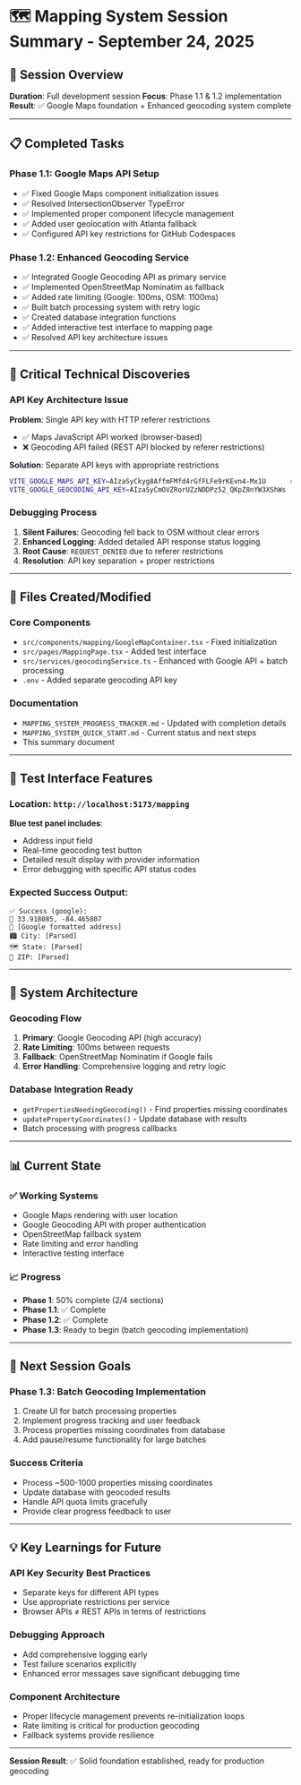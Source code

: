 # 🗺️ Mapping System Session Summary - September 24, 2025

## 🎯 Session Overview
**Duration**: Full development session
**Focus**: Phase 1.1 & 1.2 implementation
**Result**: ✅ Google Maps foundation + Enhanced geocoding system complete

---

## 📋 Completed Tasks

### **Phase 1.1: Google Maps API Setup**
- ✅ Fixed Google Maps component initialization issues
- ✅ Resolved IntersectionObserver TypeError
- ✅ Implemented proper component lifecycle management
- ✅ Added user geolocation with Atlanta fallback
- ✅ Configured API key restrictions for GitHub Codespaces

### **Phase 1.2: Enhanced Geocoding Service**
- ✅ Integrated Google Geocoding API as primary service
- ✅ Implemented OpenStreetMap Nominatim as fallback
- ✅ Added rate limiting (Google: 100ms, OSM: 1100ms)
- ✅ Built batch processing system with retry logic
- ✅ Created database integration functions
- ✅ Added interactive test interface to mapping page
- ✅ Resolved API key architecture issues

---

## 🔑 Critical Technical Discoveries

### **API Key Architecture Issue**
**Problem**: Single API key with HTTP referer restrictions
- ✅ Maps JavaScript API worked (browser-based)
- ❌ Geocoding API failed (REST API blocked by referer restrictions)

**Solution**: Separate API keys with appropriate restrictions
```bash
VITE_GOOGLE_MAPS_API_KEY=AIzaSyCkyg8AffmFMfd4rGfFLFe9rKEvn4-Mx1U      # Maps JS + Places
VITE_GOOGLE_GEOCODING_API_KEY=AIzaSyCmOVZRorUZzNDDPz52_QKpZ8nYW3XShWs  # Geocoding only
```

### **Debugging Process**
1. **Silent Failures**: Geocoding fell back to OSM without clear errors
2. **Enhanced Logging**: Added detailed API response status logging
3. **Root Cause**: `REQUEST_DENIED` due to referer restrictions
4. **Resolution**: API key separation + proper restrictions

---

## 📁 Files Created/Modified

### **Core Components**
- `src/components/mapping/GoogleMapContainer.tsx` - Fixed initialization
- `src/pages/MappingPage.tsx` - Added test interface
- `src/services/geocodingService.ts` - Enhanced with Google API + batch processing
- `.env` - Added separate geocoding API key

### **Documentation**
- `MAPPING_SYSTEM_PROGRESS_TRACKER.md` - Updated with completion details
- `MAPPING_SYSTEM_QUICK_START.md` - Current status and next steps
- This summary document

---

## 🧪 Test Interface Features

### **Location**: `http://localhost:5173/mapping`
**Blue test panel includes**:
- Address input field
- Real-time geocoding test button
- Detailed result display with provider information
- Error debugging with specific API status codes

### **Expected Success Output**:
```
✅ Success (google):
📍 33.918085, -84.465807
📧 [Google formatted address]
🏙️ City: [Parsed]
🗺️ State: [Parsed]
📮 ZIP: [Parsed]
```

---

## 🚀 System Architecture

### **Geocoding Flow**
1. **Primary**: Google Geocoding API (high accuracy)
2. **Rate Limiting**: 100ms between requests
3. **Fallback**: OpenStreetMap Nominatim if Google fails
4. **Error Handling**: Comprehensive logging and retry logic

### **Database Integration Ready**
- `getPropertiesNeedingGeocoding()` - Find properties missing coordinates
- `updatePropertyCoordinates()` - Update database with results
- Batch processing with progress callbacks

---

## 📊 Current State

### **✅ Working Systems**
- Google Maps rendering with user location
- Google Geocoding API with proper authentication
- OpenStreetMap fallback system
- Rate limiting and error handling
- Interactive testing interface

### **📈 Progress**
- **Phase 1**: 50% complete (2/4 sections)
- **Phase 1.1**: ✅ Complete
- **Phase 1.2**: ✅ Complete
- **Phase 1.3**: Ready to begin (batch geocoding implementation)

---

## 🎯 Next Session Goals

### **Phase 1.3: Batch Geocoding Implementation**
1. Create UI for batch processing properties
2. Implement progress tracking and user feedback
3. Process properties missing coordinates from database
4. Add pause/resume functionality for large batches

### **Success Criteria**
- Process ~500-1000 properties missing coordinates
- Update database with geocoded results
- Handle API quota limits gracefully
- Provide clear progress feedback to user

---

## 💡 Key Learnings for Future

### **API Key Security Best Practices**
- Separate keys for different API types
- Use appropriate restrictions per service
- Browser APIs ≠ REST APIs in terms of restrictions

### **Debugging Approach**
- Add comprehensive logging early
- Test failure scenarios explicitly
- Enhanced error messages save significant debugging time

### **Component Architecture**
- Proper lifecycle management prevents re-initialization loops
- Rate limiting is critical for production geocoding
- Fallback systems provide resilience

---

**Session Result**: ✅ Solid foundation established, ready for production geocoding